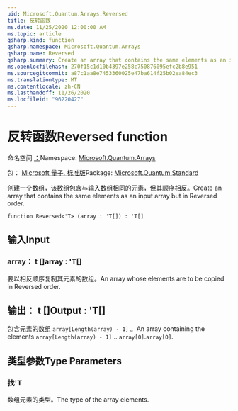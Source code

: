 ```yaml
---
uid: Microsoft.Quantum.Arrays.Reversed
title: 反转函数
ms.date: 11/25/2020 12:00:00 AM
ms.topic: article
qsharp.kind: function
qsharp.namespace: Microsoft.Quantum.Arrays
qsharp.name: Reversed
qsharp.summary: Create an array that contains the same elements as an input array but in Reversed order.
ms.openlocfilehash: 270f15c1d10b4397e258c750876095efc2b8e951
ms.sourcegitcommit: a87c1aa8e7453360025e47ba614f25b02ea84ec3
ms.translationtype: MT
ms.contentlocale: zh-CN
ms.lasthandoff: 11/26/2020
ms.locfileid: "96220427"
---
```

# <a name="reversed-function"></a><span data-ttu-id="97b7a-102">反转函数</span><span class="sxs-lookup"><span data-stu-id="97b7a-102">Reversed function</span></span>

<span data-ttu-id="97b7a-103">命名空间 [：](xref:Microsoft.Quantum.Arrays)</span><span class="sxs-lookup"><span data-stu-id="97b7a-103">Namespace: [Microsoft.Quantum.Arrays](xref:Microsoft.Quantum.Arrays)</span></span>

<span data-ttu-id="97b7a-104">包： [Microsoft 量子. 标准版](https://nuget.org/packages/Microsoft.Quantum.Standard)</span><span class="sxs-lookup"><span data-stu-id="97b7a-104">Package: [Microsoft.Quantum.Standard](https://nuget.org/packages/Microsoft.Quantum.Standard)</span></span>


<span data-ttu-id="97b7a-105">创建一个数组，该数组包含与输入数组相同的元素，但其顺序相反。</span><span class="sxs-lookup"><span data-stu-id="97b7a-105">Create an array that contains the same elements as an input array but in Reversed order.</span></span>

```qsharp
function Reversed<'T> (array : 'T[]) : 'T[]
```


## <a name="input"></a><span data-ttu-id="97b7a-106">输入</span><span class="sxs-lookup"><span data-stu-id="97b7a-106">Input</span></span>

### <a name="array--t"></a><span data-ttu-id="97b7a-107">array： t []</span><span class="sxs-lookup"><span data-stu-id="97b7a-107">array : 'T[]</span></span>

<span data-ttu-id="97b7a-108">要以相反顺序复制其元素的数组。</span><span class="sxs-lookup"><span data-stu-id="97b7a-108">An array whose elements are to be copied in Reversed order.</span></span>



## <a name="output--t"></a><span data-ttu-id="97b7a-109">输出： t []</span><span class="sxs-lookup"><span data-stu-id="97b7a-109">Output : 'T[]</span></span>

<span data-ttu-id="97b7a-110">包含元素的数组 `array[Length(array) - 1]` 。</span><span class="sxs-lookup"><span data-stu-id="97b7a-110">An array containing the elements `array[Length(array) - 1]` ..</span></span> <span data-ttu-id="97b7a-111">`array[0]`.</span><span class="sxs-lookup"><span data-stu-id="97b7a-111">`array[0]`.</span></span>

## <a name="type-parameters"></a><span data-ttu-id="97b7a-112">类型参数</span><span class="sxs-lookup"><span data-stu-id="97b7a-112">Type Parameters</span></span>

### <a name="t"></a><span data-ttu-id="97b7a-113">找</span><span class="sxs-lookup"><span data-stu-id="97b7a-113">'T</span></span>

<span data-ttu-id="97b7a-114">数组元素的类型。</span><span class="sxs-lookup"><span data-stu-id="97b7a-114">The type of the array elements.</span></span>